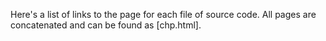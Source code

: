 Here's a list of links to the page for each file of source code. All pages are concatenated and can be found as [chp.html].

